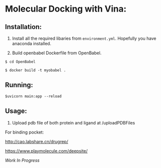# Molecular Docking with Vina: 


## Installation:
1. Install all the required libaries from ```environment.yml```. Hopefully you have anaconda installed.

2. Build openbabel Dockerfile from OpenBabel. 
```
$ cd OpenBabel 

$ docker build -t myobabel . 

```

## Running: 
```
$uvicorn main:app --reload
```

## Usage: 
1. Upload pdb file of both protein and ligand at /uploadPDBFiles

For binding pocket:

http://cao.labshare.cn/drugrep/

https://www.playmolecule.com/deepsite/


*Work In Progress*